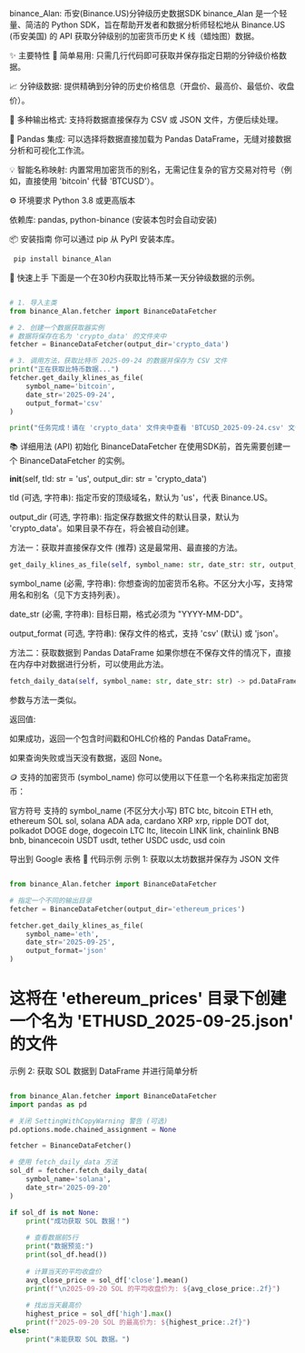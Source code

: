 binance_Alan: 币安(Binance.US)分钟级历史数据SDK
binance_Alan 是一个轻量、简洁的 Python SDK，旨在帮助开发者和数据分析师轻松地从 Binance.US (币安美国) 的 API 获取分钟级别的加密货币历史 K 线（蜡烛图）数据。

✨ 主要特性
🚀 简单易用: 只需几行代码即可获取并保存指定日期的分钟级价格数据。

📈 分钟级数据: 提供精确到分钟的历史价格信息（开盘价、最高价、最低价、收盘价）。

💾 多种输出格式: 支持将数据直接保存为 CSV 或 JSON 文件，方便后续处理。

🐼 Pandas 集成: 可以选择将数据直接加载为 Pandas DataFrame，无缝对接数据分析和可视化工作流。

💡 智能名称映射: 内置常用加密货币的别名，无需记住复杂的官方交易对符号（例如，直接使用 'bitcoin' 代替 'BTCUSD'）。

⚙️ 环境要求
Python 3.8 或更高版本

依赖库: pandas, python-binance (安装本包时会自动安装)

📦 安装指南
你可以通过 pip 从 PyPI 安装本库。

```Bash
 pip install binance_Alan
```

🚀 快速上手
下面是一个在30秒内获取比特币某一天分钟级数据的示例。

```Python

# 1. 导入主类
from binance_Alan.fetcher import BinanceDataFetcher

# 2. 创建一个数据获取器实例
# 数据将保存在名为 'crypto_data' 的文件夹中
fetcher = BinanceDataFetcher(output_dir='crypto_data')

# 3. 调用方法，获取比特币 2025-09-24 的数据并保存为 CSV 文件
print("正在获取比特币数据...")
fetcher.get_daily_klines_as_file(
    symbol_name='bitcoin',
    date_str='2025-09-24',
    output_format='csv'
)

print("任务完成！请在 'crypto_data' 文件夹中查看 'BTCUSD_2025-09-24.csv' 文件。")
```
📚 详细用法 (API)
初始化 BinanceDataFetcher
在使用SDK前，首先需要创建一个 BinanceDataFetcher 的实例。

__init__(self, tld: str = 'us', output_dir: str = 'crypto_data')

tld (可选, 字符串): 指定币安的顶级域名，默认为 'us'，代表 Binance.US。

output_dir (可选, 字符串): 指定保存数据文件的默认目录，默认为 'crypto_data'。如果目录不存在，将会被自动创建。

方法一：获取并直接保存文件 (推荐)
这是最常用、最直接的方法。
```python
get_daily_klines_as_file(self, symbol_name: str, date_str: str, output_format: str = 'csv')
```
symbol_name (必需, 字符串): 你想查询的加密货币名称。不区分大小写，支持常用名和别名（见下方支持列表）。

date_str (必需, 字符串): 目标日期，格式必须为 "YYYY-MM-DD"。

output_format (可选, 字符串): 保存文件的格式，支持 'csv' (默认) 或 'json'。

方法二：获取数据到 Pandas DataFrame
如果你想在不保存文件的情况下，直接在内存中对数据进行分析，可以使用此方法。
```python
fetch_daily_data(self, symbol_name: str, date_str: str) -> pd.DataFrame | None
```
参数与方法一类似。

返回值:

如果成功，返回一个包含时间戳和OHLC价格的 Pandas DataFrame。

如果查询失败或当天没有数据，返回 None。

🪙 支持的加密货币 (symbol_name)
你可以使用以下任意一个名称来指定加密货币：

官方符号	支持的 symbol_name (不区分大小写)
BTC	btc, bitcoin
ETH	eth, ethereum
SOL	sol, solana
ADA	ada, cardano
XRP	xrp, ripple
DOT	dot, polkadot
DOGE	doge, dogecoin
LTC	ltc, litecoin
LINK	link, chainlink
BNB	bnb, binancecoin
USDT	usdt, tether
USDC	usdc, usd coin

导出到 Google 表格
📝 代码示例
示例 1: 获取以太坊数据并保存为 JSON 文件
```Python

from binance_Alan.fetcher import BinanceDataFetcher

# 指定一个不同的输出目录
fetcher = BinanceDataFetcher(output_dir='ethereum_prices')

fetcher.get_daily_klines_as_file(
    symbol_name='eth',
    date_str='2025-09-25',
    output_format='json'
)
```
# 这将在 'ethereum_prices' 目录下创建一个名为 'ETHUSD_2025-09-25.json' 的文件
示例 2: 获取 SOL 数据到 DataFrame 并进行简单分析
```Python

from binance_Alan.fetcher import BinanceDataFetcher
import pandas as pd

# 关闭 SettingWithCopyWarning 警告 (可选)
pd.options.mode.chained_assignment = None

fetcher = BinanceDataFetcher()

# 使用 fetch_daily_data 方法
sol_df = fetcher.fetch_daily_data(
    symbol_name='solana',
    date_str='2025-09-20'
)

if sol_df is not None:
    print("成功获取 SOL 数据！")
    
    # 查看数据前5行
    print("数据预览:")
    print(sol_df.head())
    
    # 计算当天的平均收盘价
    avg_close_price = sol_df['close'].mean()
    print(f"\n2025-09-20 SOL 的平均收盘价为: ${avg_close_price:.2f}")
    
    # 找出当天最高价
    highest_price = sol_df['high'].max()
    print(f"2025-09-20 SOL 的最高价为: ${highest_price:.2f}")
else:
    print("未能获取 SOL 数据。")
    
```